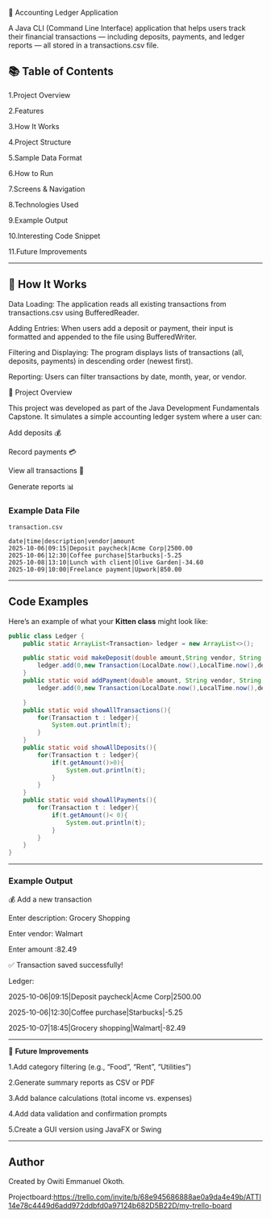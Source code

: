 
🧾 Accounting Ledger Application

A Java CLI (Command Line Interface) application that helps users track their financial transactions — including deposits, payments, and ledger reports — all stored in a transactions.csv file.

## 📚 Table of Contents

1.Project Overview

2.Features

3.How It Works

4.Project Structure

5.Sample Data Format

6.How to Run

7.Screens & Navigation

8.Technologies Used

9.Example Output

10.Interesting Code Snippet

11.Future Improvements

---

## 🧠 How It Works


Data Loading:
The application reads all existing transactions from transactions.csv using BufferedReader.

Adding Entries:
When users add a deposit or payment, their input is formatted and appended to the file using BufferedWriter.

Filtering and Displaying:
The program displays lists of transactions (all, deposits, payments) in descending order (newest first).

Reporting:
Users can filter transactions by date, month, year, or vendor.

🧩 Project Overview

This project was developed as part of the Java Development Fundamentals Capstone.
It simulates a simple accounting ledger system where a user can:

Add deposits 💰

Record payments 💳

View all transactions 📘

Generate reports 📊

### Example Data File
`transaction.csv`
```
date|time|description|vendor|amount
2025-10-06|09:15|Deposit paycheck|Acme Corp|2500.00
2025-10-06|12:30|Coffee purchase|Starbucks|-5.25
2025-10-08|13:10|Lunch with client|Olive Garden|-34.60
2025-10-09|10:00|Freelance payment|Upwork|850.00

```

---

## Code Examples

Here’s an example of what your **Kitten class** might look like:

```java
public class Ledger {
    public static ArrayList<Transaction> ledger = new ArrayList<>();

    public static void makeDeposit(double amount,String vendor, String description){
        ledger.add(0,new Transaction(LocalDate.now(),LocalTime.now(),description,vendor, amount));
    }
    public static void addPayment(double amount, String vendor, String description){
        ledger.add(0,new Transaction(LocalDate.now(),LocalTime.now(),description,vendor, (-1* amount)));

    }
    public static void showAllTransactions(){
        for(Transaction t : ledger){
            System.out.println(t);
        }
    }
    public static void showAllDeposits(){
        for(Transaction t : ledger){
            if(t.getAmount()>0){
                System.out.println(t);
            }
        }
    }
    public static void showAllPayments(){
        for(Transaction t : ledger){
            if(t.getAmount()< 0){
                System.out.println(t);
            }
        }
    }
}

```

---

### Example Output
💰 Add a new transaction

Enter description: Grocery Shopping

Enter vendor: Walmart

Enter amount :82.49

✅ Transaction saved successfully!


Ledger:

2025-10-06|09:15|Deposit paycheck|Acme Corp|2500.00

2025-10-06|12:30|Coffee purchase|Starbucks|-5.25

2025-10-07|18:45|Grocery shopping|Walmart|-82.49


---

🚀 **Future Improvements**

1.Add category filtering (e.g., “Food”, “Rent”, “Utilities”)

2.Generate summary reports as CSV or PDF

3.Add balance calculations (total income vs. expenses)

4.Add data validation and confirmation prompts

5.Create a GUI version using JavaFX or Swing


---

## Author
Created by Owiti Emmanuel Okoth.

Projectboard:https://trello.com/invite/b/68e945686888ae0a9da4e49b/ATTI14e78c4449d6add972ddbfd0a97124b682D5B22D/my-trello-board
